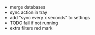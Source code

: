 - merge databases
- sync action in tray
- add "sync every x seconds" to settings
- TODO fail if not running
- extra filters red mark
